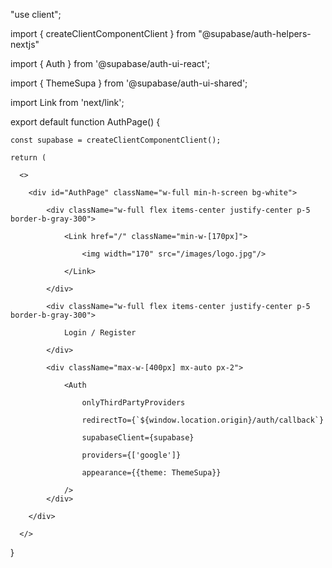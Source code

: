 <!-- directory: C:\cplusplusfiles\ebayclone\app\auth\page.js -->

"use client";
<!-- this means that the file will be executed on the client side -->

import { createClientComponentClient } from "@supabase/auth-helpers-nextjs"
<!-- we import the createClientComponentClient function from the auth-helpers-nextjs package, it will be used to create a supabase client -->

import { Auth } from '@supabase/auth-ui-react';
<!-- we import Auth component from the auth-ui-react package, it will be used to create the login and register form -->

import { ThemeSupa } from '@supabase/auth-ui-shared';
<!-- we import ThemeSupa object from the auth-ui-shared package, it will be used to customize the appearance of the login and register form -->

import Link from 'next/link';
<!-- we import Link component from the next/link package, it will be used to create a link to the home page -->

export default function AuthPage() {
<!-- export means that the function can be imported in other files, the function is called AuthPage, default means that the function is the default export of the file -->

    const supabase = createClientComponentClient();
<!-- we create a supabase client using the createClientComponentClient function and store it in the supabase variable. const means that the variable is a constant, it cannot be reassigned later in the code -->


    return (
<!-- the return statement is used to return the JSX code, it is the output of the function -->

      <>
<!-- this is a fragment, it is used to return multiple elements without adding extra nodes to the DOM -->

        <div id="AuthPage" className="w-full min-h-screen bg-white">
<!-- we create a div element with the id "AuthPage" and the classes "w-full min-h-screen bg-white" -->

            <div className="w-full flex items-center justify-center p-5 border-b-gray-300">
<!-- we create a div element with the classes "w-full flex items-center justify-center p-5 border-b-gray-300" -->

                <Link href="/" className="min-w-[170px]">
<!-- we create a Link component with the href attribute set to "/" and the class "min-w-[170px]". The Link component is used to create a link to the home page -->

                    <img width="170" src="/images/logo.jpg"/>
<!-- we create an img element with the width attribute set to "170" and the src attribute set to "/images/logo.jpg". The img element is used to display an image -->

                </Link>
<!-- we close the Link component -->

            </div>
<!-- we close the div element -->

            <div className="w-full flex items-center justify-center p-5 border-b-gray-300">
<!-- we create a div element with the classes "w-full flex items-center justify-center p-5 border-b-gray-300" -->
                Login / Register
<!-- we display the text "Login / Register" -->
            </div>
<!-- we close the div element -->

            <div className="max-w-[400px] mx-auto px-2">
<!-- we create a div element with the classes "max-w-[400px] mx-auto px-2" -->
                <Auth
<!-- we create an Auth component, the Auth component is used to create the login and register form -->
                    onlyThirdPartyProviders
<!-- we set the onlyThirdPartyProviders prop to true, this means that only third-party providers will be displayed in the form. A prop is a way to pass data from a parent component to a child component -->

                    redirectTo={`${window.location.origin}/auth/callback`}
<!-- we set the redirectTo prop to `${window.location.origin}/auth/callback`, this means that the user will be redirected to the specified URL after logging in or registering -->
<!-- This line is setting the redirectTo prop of the Auth component. The redirectTo prop is used to specify the URL that the user should be redirected to after they successfully log in or register.

The value of the redirectTo prop is a string that's constructed using a template literal. Template literals are a feature of JavaScript that allow you to embed expressions within strings. In this case, the expression is window.location.origin.

window.location.origin is a property of the window.location object, which contains information about the current URL. The origin property specifically returns the origin of the URL, which includes the protocol (e.g., http: or https:), the domain, and the port (if one is specified). For example, if the current URL is https://www.example.com:8000/path, window.location.origin would return https://www.example.com:8000.

So, ${window.location.origin}/auth/callback will evaluate to a string that starts with the origin of the current URL and ends with /auth/callback. For example, if the current URL is https://www.example.com/path, the redirectTo prop would be set to https://www.example.com/auth/callback.

This means that after the user logs in or registers, they will be redirected to the /auth/callback route on the same origin as the current page. This route should be set up in your application to handle the authentication callback and set up the user's session.

This line doesn't directly reference any other parts of the code, but it does rely on the /auth/callback route being properly set up in your application. The specifics of how this route should be set up depend on how you're handling authentication in your application. -->
                    supabaseClient={supabase}
<!-- we set the supabaseClient prop to the supabase variable, this means that the Auth component will use the supabase client to handle authentication -->
                    providers={['google']}
<!-- we set the providers prop to ['google'], this means that ONLY the Google provider will be displayed in the form -->
                    appearance={{theme: ThemeSupa}}
<!-- we set the appearance prop to {theme: ThemeSupa}, this means that the appearance of the form will be customized using the ThemeSupa object -->
                />
            </div>
<!-- we close the div <div className="max-w-[400px] mx-auto px-2"> -->

        </div>
<!-- we close the <div id="AuthPage" className="w-full min-h-screen bg-white"> -->
      </>
<!-- we close the fragment </>
    )
<!-- we close the return statement  of the AuthPage function -->
  }
<!-- we close the AuthPage function -->

  